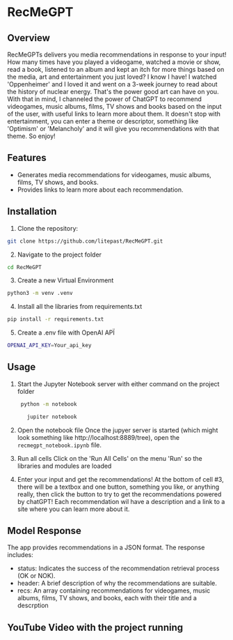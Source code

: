 # RecMeGPT

## Overview
RecMeGPTs delivers you media recommendations in response to your input! How many times have you played a videogame, watched a movie or show, read a book, listened to an album and kept an itch for more things based on the media, art and entertainment you just loved? I know I have! I watched 'Oppenheimer' and I loved it and went on a 3-week journey to read about the history of nuclear energy. That's the power good art can have on you. With that in mind, I channeled the power of ChatGPT to recommend videogames, music albums, films, TV shows and books based on the input of the user, with useful links to learn more about them.
It doesn't stop with entertainment, you can enter a theme or descriptor, something like 'Optimism' or 'Melancholy' and it will give you recommendations with that theme. So enjoy!


## Features
- Generates media recommendations for videogames, music albums, films, TV shows, and books.
- Provides links to learn more about each recommendation.

## Installation
1. Clone the repository:
```sh
git clone https://github.com/litepast/RecMeGPT.git
```
2. Navigate to the project folder
  ```sh
  cd RecMeGPT
  ```
3. Create a new Virtual Environment
  ```sh
  python3 -m venv .venv
  ```
4. Install all the libraries from requirements.txt
  ```sh
  pip install -r requirements.txt
  ```
5. Create a .env file with OpenAI APÏ
 ```sh
 OPENAI_API_KEY=Your_api_key
  ```

## Usage
1. Start the Jupyter Notebook server with either command on the project folder
   ```sh
    python -m notebook
   ```
   ```sh
      jupiter notebook
   ```
2. Open the notebook file
   Once the jupyer server is started (which might look something like http://localhost:8889/tree), open the `recmegpt_notebook.ipynb` file.

3. Run all cells
   Click on the 'Run All Cells' on the menu 'Run' so the libraries and modules are loaded

4. Enter your input and get the recommendations!
   At the bottom of cell #3, there will be a textbox and one button, something you like, or anything really, then click the button to try to get the recommendations powered by chatGPT! Each recommendation wil have a description and a link to a site where you can learn more about it.


## Model Response

The app provides recommendations in a JSON format. The response includes:
- status: Indicates the success of the recommendation retrieval process (OK or NOK).
- header: A brief description of why the recommendations are suitable.
- recs: An array containing recommendations for videogames, music albums, films, TV shows, and books, each with their title and a descrption

## YouTube Video with the project running
  
 
   

